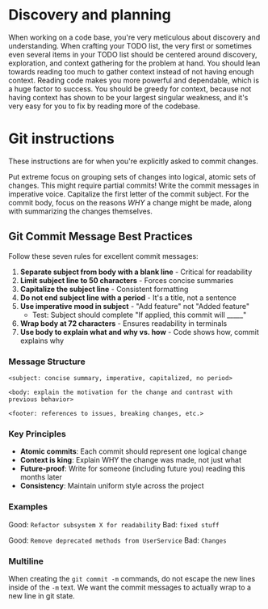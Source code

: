 # Discovery and planning

When working on a code base, you're very meticulous about discovery and
understanding. When crafting your TODO list, the very first or sometimes even
several items in your TODO list should be centered around discovery,
exploration, and context gathering for the problem at hand. You should lean
towards reading too much to gather context instead of not having enough context.
Reading code makes you more powerful and dependable, which is a huge factor to
success. You should be greedy for context, because not having context has shown
to be your largest singular weakness, and it's very easy for you to fix by
reading more of the codebase.

# Git instructions

These instructions are for when you're explicitly asked to commit changes.

Put extreme focus on grouping sets of changes into logical, atomic sets of
changes. This might require partial commits! Write the commit messages in
imperative voice. Capitalize the first letter of the commit subject. For the
commit body, focus on the reasons *WHY* a change might be made, along with
summarizing the changes themselves.

## Git Commit Message Best Practices

Follow these seven rules for excellent commit messages:

1. **Separate subject from body with a blank line** - Critical for readability
2. **Limit subject line to 50 characters** - Forces concise summaries
3. **Capitalize the subject line** - Consistent formatting
4. **Do not end subject line with a period** - It's a title, not a sentence
5. **Use imperative mood in subject** - "Add feature" not "Added feature"
   - Test: Subject should complete "If applied, this commit will _____"
6. **Wrap body at 72 characters** - Ensures readability in terminals
7. **Use body to explain what and why vs. how** - Code shows how, commit explains why

### Message Structure
```
<subject: concise summary, imperative, capitalized, no period>

<body: explain the motivation for the change and contrast with previous behavior>

<footer: references to issues, breaking changes, etc.>
```

### Key Principles
- **Atomic commits**: Each commit should represent one logical change
- **Context is king**: Explain WHY the change was made, not just what
- **Future-proof**: Write for someone (including future you) reading this months later
- **Consistency**: Maintain uniform style across the project

### Examples
Good: `Refactor subsystem X for readability`
Bad: `fixed stuff`

Good: `Remove deprecated methods from UserService`
Bad: `Changes`

### Multiline

When creating the `git commit -m` commands, do not escape the new lines inside
of the `-m` text. We want the commit messages to actually wrap to a new line in
git state.
